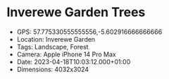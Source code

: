 # Inverewe Garden Trees

- GPS: 57.775330555555556,-5.602916666666666
- Location: Inverewe Garden
- Tags: Landscape, Forest
- Camera: Apple iPhone 14 Pro Max
- Date: 2023-04-18T10:03:12.000+01:00
- Dimensions: 4032x3024
